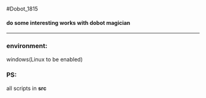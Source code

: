 #Dobot_1815
#### do some interesting works with dobot magician
***
### environment:
windows(Linux to be enabled)

### PS:
all scripts in **src**
